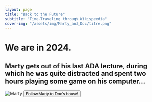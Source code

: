 ```yaml
---
layout: page
title: "Back to the Future"
subtitle: "Time-Traveling through Wikispeedia"
cover-img: "/assets/img/Marty_and_Doc/titre.png"
---
```


# We are in 2024. 
## Marty gets out of his last ADA lecture, during which he was quite distracted and spent two hours playing some game on his computer…


<div class="home-container">
  <img src="/ada-outlier-datastory/assets/img/Marty_and_Doc/marty_cool.png" alt="Marty" class="home-img">
  <button onclick="window.location.href='/ada-outlier-datastory/content';">Follow Marty to Doc's house!</button>
</div>
